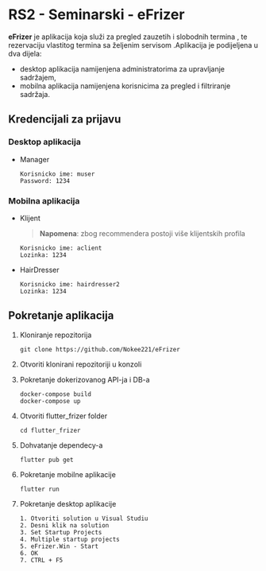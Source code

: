 # RS2 - Seminarski - eFrizer

**eFrizer** je aplikacija koja služi za pregled zauzetih i slobodnih termina , te rezervaciju vlastitog termina sa željenim servisom .Aplikacija je podijeljena u dva dijela:
-	desktop aplikacija namijenjena administratorima za upravljanje sadržajem,
-	mobilna aplikacija namijenjena korisnicima za pregled i filtriranje sadržaja.

## Kredencijali za prijavu   

### Desktop aplikacija

- Manager

    ```
    Korisnicko ime: muser 
    Password: 1234
    ```  

### Mobilna aplikacija

- Klijent

    >**Napomena**: zbog recommendera postoji više klijentskih profila
    ```
    Korisnicko ime: aclient                                              
    Lozinka: 1234     
    ```
    
- HairDresser

    ```
    Korisnicko ime: hairdresser2                                              
    Lozinka: 1234     
    ```

## Pokretanje aplikacija
1. Kloniranje repozitorija

    ```
    git clone https://github.com/Nokee221/eFrizer
    ```
2. Otvoriti klonirani repozitoriji u konzoli

3. Pokretanje dokerizovanog API-ja i DB-a


    ```
    docker-compose build
    docker-compose up
    ```
    
4. Otvoriti flutter_frizer folder

    ```
    cd flutter_frizer
    ```

5. Dohvatanje dependecy-a

    ```
    flutter pub get
    ```
    
6. Pokretanje mobilne aplikacije

    ```
    flutter run
    ```   
    
7. Pokretanje desktop aplikacije

    ```
    1. Otvoriti solution u Visual Studiu
    2. Desni klik na solution
    3. Set Startup Projects
    4. Multiple startup projects
    5. eFrizer.Win - Start
    6. OK
    7. CTRL + F5
    ```    

